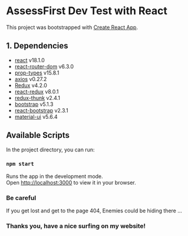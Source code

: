 # AssessFirst Dev Test with React

This project was bootstrapped with [Create React App](https://github.com/facebook/create-react-app).

## 1. Dependencies

-   [react](https://reactjs.org/) v18.1.0
-   [react-router-dom](https://reactrouter.com/web/guides/quick-start) v6.3.0
-   [prop-types](https://yarnpkg.com/package/prop-types) v15.8.1
-   [axios](https://axios-http.com/docs/intro) v0.27.2
-   [Redux](https://redux.js.org/) v4.2.0
-   [react-redux](https://react-redux.js.org/) v8.0.1
-   [redux-thunk](https://github.com/reduxjs/redux-thunk) v2.4.1
-   [bootstrap](https://yarnpkg.com/package/bootstrap) v5.1.3
-   [react-bootstrap](https://react-bootstrap.github.io/getting-started/introduction/) v2.3.1
-   [material-ui](https://mui.com/material-ui/getting-started/installation/) v5.6.4

## Available Scripts

In the project directory, you can run:

### `npm start`

Runs the app in the development mode.\
Open [http://localhost:3000](http://localhost:3000) to view it in your browser.

### Be careful

If you get lost and get to the page 404, Enemies could be hiding there ...

### Thanks you, have a nice surfing on my website!
